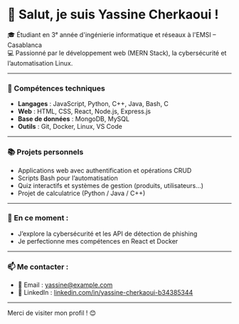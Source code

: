 # 👋 Salut, je suis Yassine Cherkaoui !

🎓 Étudiant en 3ᵉ année d'ingénierie informatique et réseaux à l'EMSI – Casablanca  
💻 Passionné par le développement web (MERN Stack), la cybersécurité et l’automatisation Linux.

---

### 🚀 Compétences techniques
- **Langages** : JavaScript, Python, C++, Java, Bash, C
- **Web** : HTML, CSS, React, Node.js, Express.js
- **Base de données** : MongoDB, MySQL
- **Outils** : Git, Docker, Linux, VS Code

---

### 📚 Projets personnels
- Applications web avec authentification et opérations CRUD
- Scripts Bash pour l’automatisation
- Quiz interactifs et systèmes de gestion (produits, utilisateurs…)
- Projet de calculatrice (Python / Java / C++)

---

### 🌱 En ce moment :
- J’explore la cybersécurité et les API de détection de phishing
- Je perfectionne mes compétences en React et Docker

---

### 📫 Me contacter :
- 📧 Email : [yassine@example.com](mailto:yassinecherkaoui822@example.com)
- 💼 LinkedIn : [linkedin.com/in/yassine-cherkaoui-b34385344](https://www.linkedin.com/in/yassine-cherkaoui-b34385344/)

---

Merci de visiter mon profil ! 😊
